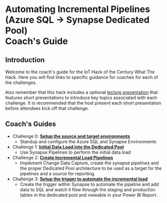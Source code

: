 # Automating Incremental Pipelines <br> (Azure SQL -> Synapse Dedicated Pool) <br> Coach's Guide 
## Introduction
Welcome to the coach's guide for the IoT Hack of the Century What The Hack. Here you will find links to specific guidance for coaches for each of the challenges.

Also remember that this hack includes a optional [lecture presentation](Lectures.pptx) that features short presentations to introduce key topics associated with each challenge. It is recommended that the host present each short presentation before attendees kick off that challenge.

## Coach's Guides
- Challenge 0: **[Setup the source and target environments](Solution-00.md)**
   - Standup and configure the Azure SQL and Synapse Environments
- Challenge 1: **[Initial Data Load into the Dedicated Pool](Solution-01.md)**
   - Use Synapse Pipelines to perform the initial data load
- Challenge 2: **[Create Incremental Load Pipelines](Solution-02.md)**
   - Implement Change Data Capture, create the synapse pipelines and the proper Dedicated Pool architecture to be used as a target for the pipelines and a source for reporting.
- Challenge 3: **[Setup the trigger to automate the incremental load](Solution-03.md)**
   - Create the trigger within Synapse to automate the pipeline and add data to SQL and watch it flow through the staging and production tables in the dedicated pool and viewable in your Power BI Report.
